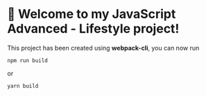 # 🚀 Welcome to my JavaScript Advanced - Lifestyle project!

This project has been created using **webpack-cli**, you can now run

```
npm run build
```


or

```
yarn build
```





